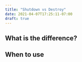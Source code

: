 ```yaml
---
title: "Shutdown vs Destroy"
date: 2021-04-07T17:25:11-07:00
draft: true
---
```


## What is the difference?

## When to use
